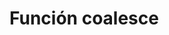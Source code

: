 ﻿---
SidebarGroup: "Funciones de conversión y selección"
Autogenerated: true
---

# Función  coalesce


